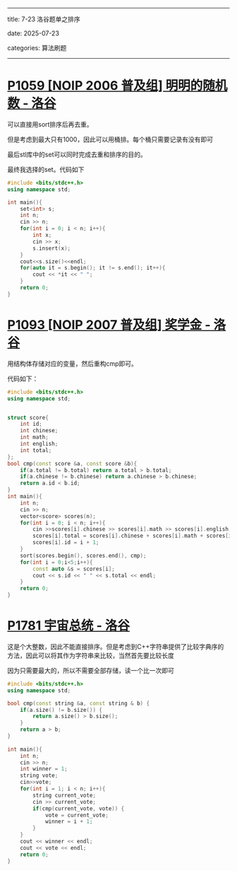 
---

title: 7-23 洛谷题单之排序

date: 2025-07-23

categories: 算法刷题

---
# [P1059 [NOIP 2006 普及组] 明明的随机数 - 洛谷](https://www.luogu.com.cn/problem/P1059)
可以直接用sort排序后再去重。

但是考虑到最大只有1000，因此可以用桶排。每个桶只需要记录有没有即可

最后stl库中的set可以同时完成去重和排序的目的。

最终我选择的set。代码如下
```cpp
#include <bits/stdc++.h>
using namespace std;

int main(){
    set<int> s;
    int n;
    cin >> n;
    for(int i = 0; i < n; i++){
        int x;
        cin >> x;
        s.insert(x);    
    }
    cout<<s.size()<<endl;
    for(auto it = s.begin(); it != s.end(); it++){
        cout << *it << " ";
    }
    return 0;
}
```
# [P1093 [NOIP 2007 普及组] 奖学金 - 洛谷](https://www.luogu.com.cn/problem/P1093)
用结构体存储对应的变量，然后重构cmp即可。

代码如下：
```cpp
#include <bits/stdc++.h>
using namespace std;


struct score{
    int id;
    int chinese;
    int math;
    int english;
    int total;
};
bool cmp(const score &a, const score &b){
    if(a.total != b.total) return a.total > b.total;
    if(a.chinese != b.chinese) return a.chinese > b.chinese;
    return a.id < b.id;
}
int main(){
    int n;
    cin >> n;
    vector<score> scores(n);
    for(int i = 0; i < n; i++){
        cin >>scores[i].chinese >> scores[i].math >> scores[i].english;
        scores[i].total = scores[i].chinese + scores[i].math + scores[i].english;
        scores[i].id = i + 1;
    }
    sort(scores.begin(), scores.end(), cmp);
    for(int i = 0;i<5;i++){
        const auto &s = scores[i];
        cout << s.id << " " << s.total << endl;
    }
    return 0;
}
```
# [P1781 宇宙总统 - 洛谷](https://www.luogu.com.cn/problem/P1781)
这是个大整数，因此不能直接排序。但是考虑到C++字符串提供了比较字典序的方法，因此可以将其作为字符串来比较，当然首先要比较长度

因为只需要最大的，所以不需要全部存储，读一个比一次即可

```cpp
#include <bits/stdc++.h>
using namespace std;

bool cmp(const string &a, const string & b) {
    if(a.size() != b.size()) {
        return a.size() > b.size();
    }
    return a > b;
}
  
int main(){
    int n;
    cin >> n;
    int winner = 1;
    string vote;
    cin>>vote;
    for(int i = 1; i < n; i++){
        string current_vote;
        cin >> current_vote;
        if(cmp(current_vote, vote)) {
            vote = current_vote;
            winner = i + 1;
        }
    }
    cout << winner << endl;
    cout << vote << endl;
    return 0;
}
```